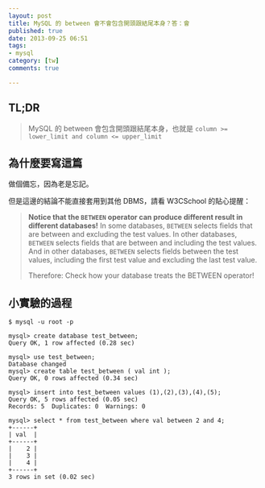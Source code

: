 ```yaml
---
layout: post
title: MySQL 的 between 會不會包含開頭跟結尾本身？答：會
published: true
date: 2013-09-25 06:51
tags:
- mysql
category: [tw]
comments: true

---
```

## TL;DR

> MySQL 的 between 會包含開頭跟結尾本身，也就是 `column >= lower_limit and column <= upper_limit`

## 為什麼要寫這篇

做個備忘，因為老是忘記。

但是這邊的結論不能直接套用到其他 DBMS，請看 W3CSchool 的貼心提醒：

> **Notice that the `BETWEEN` operator can produce different result in different databases!**
> In some databases, `BETWEEN` selects fields that are between and excluding the test values.
> In other databases, `BETWEEN` selects fields that are between and including the test values.
> And in other databases, `BETWEEN` selects fields between the test values, including the first test value and excluding the last test value.
>
> Therefore: Check how your database treats the BETWEEN operator!

## 小實驗的過程

```
$ mysql -u root -p

mysql> create database test_between;
Query OK, 1 row affected (0.28 sec)

mysql> use test_between;
Database changed
mysql> create table test_between ( val int );
Query OK, 0 rows affected (0.34 sec)

mysql> insert into test_between values (1),(2),(3),(4),(5);
Query OK, 5 rows affected (0.05 sec)
Records: 5  Duplicates: 0  Warnings: 0

mysql> select * from test_between where val between 2 and 4;
+------+
| val  |
+------+
|    2 |
|    3 |
|    4 |
+------+
3 rows in set (0.02 sec)
```
